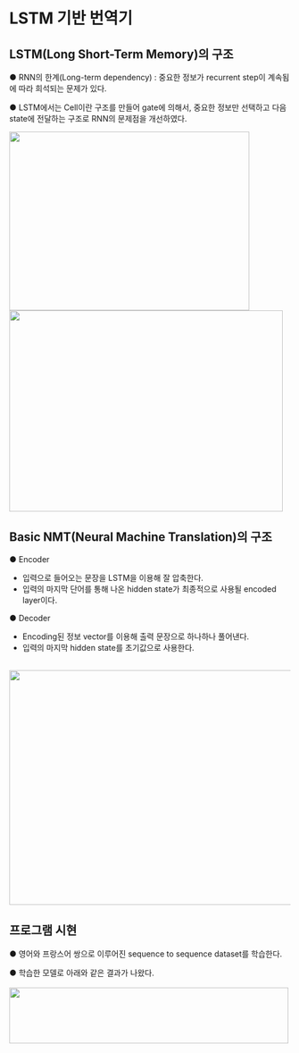 # LSTM 기반 번역기
## LSTM(Long Short-Term Memory)의 구조  
● RNN의 한계(Long-term dependency) : 중요한 정보가 recurrent step이 계속됨에 따라 희석되는 문제가 있다.

● LSTM에서는 Cell이란 구조를 만들어 gate에 의해서, 중요한 정보만 선택하고 다음 state에 전달하는 구조로 RNN의 문제점을 개선하였다.

<img src="https://user-images.githubusercontent.com/98728682/153707834-2ae2ae2d-3a19-4ce7-ba83-c38967ad4dff.png" width="430" height="320"><img src="https://user-images.githubusercontent.com/98728682/153808548-77bebf4b-d719-4a1d-82f4-404772f92b48.png" width="490" height="360">  

## Basic NMT(Neural Machine Translation)의 구조  
● Encoder  
- 입력으로 들어오는 문장을 LSTM을 이용해 잘 압축한다.  
- 입력의 마지막 단어를 통해 나온 hidden state가 최종적으로 사용될 encoded layer이다.  

● Decoder  
- Encoding된 정보 vector를 이용해 출력 문장으로 하나하나 풀어낸다.  
- 입력의 마지막 hidden state를 초기값으로 사용한다.  


\
<img src="https://user-images.githubusercontent.com/98728682/153708836-a425b499-08de-4125-8074-7f3616e96217.png" width="600" height="420">

## 프로그램 시현  
● 영어와 프랑스어 쌍으로 이루어진 sequence to sequence dataset를 학습한다.  

● 학습한 모델로 아래와 같은 결과가 나왔다.  
\
<img src="https://user-images.githubusercontent.com/98728682/153710493-9f1f8b76-80cd-479c-a2d9-b31043cb05a3.png" width="500" height="100">
